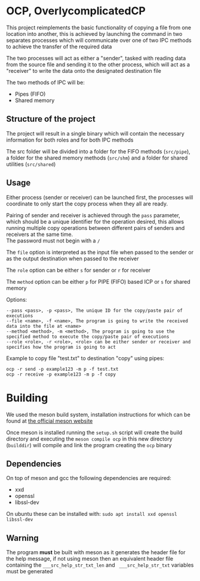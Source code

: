 # OCP, OverlycomplicatedCP
This project reimplements the basic functionality of copying a
file from one location into another, this is achieved by launching
the command in two separates processes which will communicate over one
of two IPC methods to achieve the transfer of the required data

The two processes will act as either a "sender", tasked with reading data
from the source file and sending it to the other process, which will act
as a "receiver" to write the data onto the designated destination file

The two methods of IPC will be:
+ Pipes (FIFO)
+ Shared memory

## Structure of the project
The project will result in a single binary which will contain the necessary 
information for both roles and for both IPC methods

The src folder will be divided into a folder for the FIFO methods (`src/pipe`), a folder
for the shared memory methods (`src/shm`) and a folder for shared utilities (`src/shared`)

## Usage
Either process (sender or receiver) can be launched first, the processes will coordinate
to only start the copy process when they all are ready.

Pairing of sender and receiver is achieved through the `pass` parameter, which should
be a unique identifier for the operation desired, this allows running multiple copy operations
between different pairs of senders and receivers at the same time.  
The password must not begin with a `/`

The `file` option is interpreted as the input file when passed to the sender or as the
output destination when passed to the receiver

The `role` option can be either `s` for sender or `r` for receiver

The `method` option can be either `p` for PIPE (FIFO) based ICP or `s` for shared memory

Options:
```
--pass <pass>, -p <pass>, The unique ID for the copy/paste pair of executions
--file <name>, -f <name>, The program is going to write the received data into the file at <name>
--method <method>, -m <method>, The program is going to use the specified method to execute the copy/paste pair of executions
--role <role>, -r <role>, <role> can be either sender or receiver and specifies how the program is going to act
```
Example to copy file "test.txt" to destination "copy" using pipes:
```
ocp -r send -p example123 -m p -f test.txt
ocp -r receive -p example123 -m p -f copy
```

# Building

We used the meson build system, installation instructions for which can be found at [the official meson website](https://mesonbuild.com/Quick-guide.html)

Once meson is installed running the `setup.sh` script will create the build directory and executing the `meson compile ocp` in this new directory (`builddir`) will compile and link
the program creating the `ocp` binary

## Dependencies
On top of meson and gcc the following dependencies are required:
+ xxd
+ openssl
+ libssl-dev

On ubuntu these can be installed with: `sudo apt install xxd openssl libssl-dev`

## Warning
The program **must** be built with meson as it generates the header file for the help 
message, if not using meson then an equivalent header file containing the `___src_help_str_txt_len`
and ` ___src_help_str_txt` variables must be generated